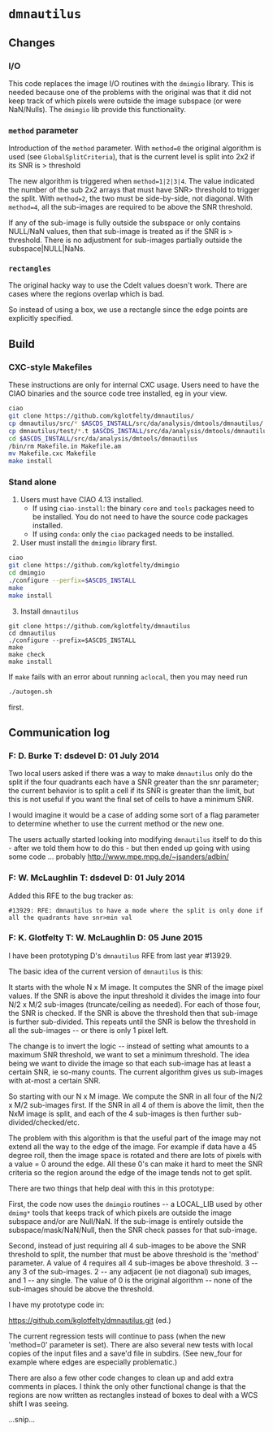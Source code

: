 
# `dmnautilus`





## Changes

### I/O

This code replaces the image I/O routines with the `dmimgio` library.
This is needed because one of the problems with the original was that
it did not keep track of which pixels were outside the image subspace 
(or were NaN/Nulls).  The `dmimgio` lib provide this functionality.

### `method` parameter

Introduction of the `method` parameter.  With `method=0` the original
algorithm is used (see `GlobalSplitCriteria`), that is the current level 
is split into 2x2 if its SNR is > threshold

The new algorithm is triggered when `method=1|2|3|4`.  The value indicated
the number of the sub 2x2 arrays that must have SNR> threshold to trigger
the split. With `method=2`, the two must be side-by-side, not diagonal.
With `method=4`, all the sub-images are required to be above the SNR
threshold.

If any of the sub-image is fully outside the subspace or only contains
NULL/NaN values, then that sub-image is treated as if the SNR is > threshold.
There is no adjustment for sub-images partially outside the subspace|NULL|NaNs.

### `rectangles`

The original hacky way to use the Cdelt values doesn't work. There are 
cases where the regions overlap which is bad.

So instead of using a box, we use a rectangle since the edge points are 
explicitly specified.



## Build

### CXC-style Makefiles

These instructions are only for internal CXC usage.
Users need to have the CIAO binaries and the source code tree
installed, eg in your view.

```bash
ciao
git clone https://github.com/kglotfelty/dmnautilus/
cp dmnautilus/src/* $ASCDS_INSTALL/src/da/analysis/dmtools/dmnautilus/
cp dmnautilus/test/*.t $ASCDS_INSTALL/src/da/analysis/dmtools/dmnautilus/
cd $ASCDS_INSTALL/src/da/analysis/dmtools/dmnautilus
/bin/rm Makefile.in Makefile.am
mv Makefile.cxc Makefile
make install
```

### Stand alone

1. Users must have CIAO 4.13 installed.
    - If using `ciao-install`: the binary `core` and `tools` packages 
      need to be installed. You do not need to have the source code
      packages installed.
    - If using `conda`: only the `ciao` packaged needs to be installed.
2. User must install the `dmimgio` library first.
```bash
ciao
git clone https://github.com/kglotfelty/dmimgio
cd dmimgio
./configure --perfix=$ASCDS_INSTALL
make
make install
```
3. Install `dmnautilus`
```
git clone https://github.com/kglotfelty/dmnautilus
cd dmnautilus
./configure --prefix=$ASCDS_INSTALL
make
make check
make install
```
If `make` fails with an error about running `aclocal`, then you may need run
```bash
./autogen.sh
```
first.


## Communication log

### F: D. Burke  T: dsdevel  D: 01 July 2014

 Two local users asked if there was a way to make `dmnautilus` only do
the split if the four quadrants each have a SNR greater than the snr
parameter; the current behavior is to split a cell if its SNR is
greater than the limit, but this is not useful if you want the final
set of cells to have a minimum SNR.

I would imagine it would be a case of adding some sort of a flag
parameter to determine whether to use the current method or the new
one.

The users actually started looking into modifying `dmnautilus` itself to
do this - after we told them how to do this - but then ended up going
with using some code ... probably http://www.mpe.mpg.de/~jsanders/adbin/

### F: W. McLaughlin T: dsdevel D: 01 July 2014

Added this RFE to the bug tracker as:

    #13929: RFE: dmnautilus to have a mode where the split is only done if
    all the quadrants have snr>min val 

### F: K. Glotfelty T: W. McLaughlin D: 05 June 2015


I have been prototyping D's `dmnautilus` RFE from last year #13929.

The basic idea of the current version of `dmnautilus` is this:

It starts with the whole N x M image.  It computes the SNR of the image pixel
values.  If the SNR is above the input threshold it divides the image into four
N/2 x M/2 sub-images (truncate/ceiling as needed).   For each of those four, the
SNR is checked.  If the SNR is above the threshold then that sub-image is
further sub-divided.  This repeats until the SNR is below the threshold in all
the sub-images -- or there is only 1 pixel left.

The change is to invert the logic -- instead of setting what amounts to a
maximum SNR threshold, we want to set a minimum threshold.  The idea being we
want to divide the image so that each sub-image has at least a certain SNR, ie
so-many counts. The current algorithm gives us sub-images with at-most a
certain SNR.

So starting with our N x M image.  We compute the SNR in all four of the N/2 x
M/2 sub-images first.  If the SNR in all 4 of them is above the limit, then the
NxM image is split, and each of the 4 sub-images is then further
sub-divided/checked/etc.

The problem with this algorithm is that the useful part of the image may not
extend all the way to the edge of the image.  For example if data have a 45
degree roll, then the image space is rotated and there are lots of pixels with a
value = 0 around the edge.  All these 0's can make it hard to meet the SNR
criteria so the region around the edge of the image tends not to get split.

There are two things that help deal with this in this prototype:

First, the code now uses the `dmimgio` routines -- a LOCAL_LIB used by other
`dmimg*` tools that keeps track of which pixels are outside the image subspace
and/or are Null/NaN.  If the sub-image is entirely outside the
subspace/mask/NaN/Null, then the SNR check passes for that sub-image.

Second, instead of just requiring all 4 sub-images to be above the SNR threshold
to split, the number that must be above threshold is the 'method' parameter.  A
value of 4 requires all 4 sub-images be above threshold.  3 -- any 3 of the
sub-images.  2 -- any adjacent (ie not diagonal) sub images, and 1 -- any
single.  The value of 0 is the original algorithm -- none of the sub-images
should be above the threshold.

I have my prototype code in:

https://github.com/kglotfelty/dmnautilus.git     (ed.)

The current regression tests will continue to pass (when the new 'method=0'
parameter is set).  There are also several new tests with local copies of the
input files and a save'd file in subdirs.  (See new_four for example where edges
are especially problematic.)

There are also a few other code changes to clean up and add extra comments in
places.  I think the only other functional change is that the regions are now
written as rectangles instead of boxes to deal with a WCS shift I was seeing.

...snip...
